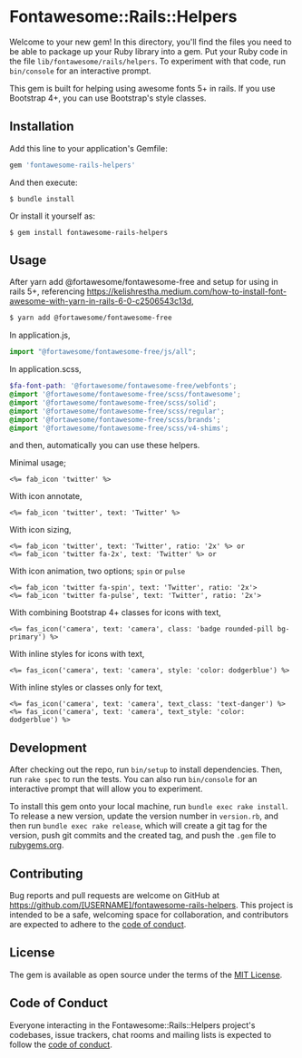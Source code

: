 # Fontawesome::Rails::Helpers

Welcome to your new gem! In this directory, you'll find the files you need to be able to package up your Ruby library into a gem. Put your Ruby code in the file `lib/fontawesome/rails/helpers`. To experiment with that code, run `bin/console` for an interactive prompt.

This gem is built for helping using awesome fonts 5+ in rails. If you use Bootstrap 4+, you can use Bootstrap's style classes.

## Installation

Add this line to your application's Gemfile:

```ruby
gem 'fontawesome-rails-helpers'
```

And then execute:

    $ bundle install

Or install it yourself as:

    $ gem install fontawesome-rails-helpers

## Usage

After yarn add @fortawesome/fontawesome-free and setup for using in rails 5+, referencing https://kelishrestha.medium.com/how-to-install-font-awesome-with-yarn-in-rails-6-0-c2506543c13d,

```bash
$ yarn add @fortawesome/fontawesome-free
```

In application.js,

```js
import "@fortawesome/fontawesome-free/js/all";
```

In application.scss,

```scss
$fa-font-path: '@fortawesome/fontawesome-free/webfonts';
@import '@fortawesome/fontawesome-free/scss/fontawesome';
@import '@fortawesome/fontawesome-free/scss/solid';
@import '@fortawesome/fontawesome-free/scss/regular';
@import '@fortawesome/fontawesome-free/scss/brands';
@import '@fortawesome/fontawesome-free/scss/v4-shims';
```

and then, automatically you can use these helpers.

Minimal usage;

```erb
<%= fab_icon 'twitter' %>
```

With icon annotate,

```erb
<%= fab_icon 'twitter', text: 'Twitter' %>
```

With icon sizing,

```erb
<%= fab_icon 'twitter', text: 'Twitter', ratio: '2x' %> or
<%= fab_icon 'twitter fa-2x', text: 'Twitter' %> or
```

With icon animation, two options; `spin` or `pulse`

```erb
<%= fab_icon 'twitter fa-spin', text: 'Twitter', ratio: '2x'>
<%= fab_icon 'twitter fa-pulse', text: 'Twitter', ratio: '2x'>
```

With combining Bootstrap 4+ classes for icons with text,

```erb
<%= fas_icon('camera', text: 'camera', class: 'badge rounded-pill bg-primary') %>
```

With inline styles for icons with text,

```erb
<%= fas_icon('camera', text: 'camera', style: 'color: dodgerblue') %>
```

With inline styles or classes only for text,

```erb
<%= fas_icon('camera', text: 'camera', text_class: 'text-danger') %>
<%= fas_icon('camera', text: 'camera', text_style: 'color: dodgerblue') %>
```

## Development

After checking out the repo, run `bin/setup` to install dependencies. Then, run `rake spec` to run the tests. You can also run `bin/console` for an interactive prompt that will allow you to experiment.

To install this gem onto your local machine, run `bundle exec rake install`. To release a new version, update the version number in `version.rb`, and then run `bundle exec rake release`, which will create a git tag for the version, push git commits and the created tag, and push the `.gem` file to [rubygems.org](https://rubygems.org).

## Contributing

Bug reports and pull requests are welcome on GitHub at https://github.com/[USERNAME]/fontawesome-rails-helpers. This project is intended to be a safe, welcoming space for collaboration, and contributors are expected to adhere to the [code of conduct](https://github.com/[USERNAME]/fontawesome-rails-helpers/blob/master/CODE_OF_CONDUCT.md).

## License

The gem is available as open source under the terms of the [MIT License](https://opensource.org/licenses/MIT).

## Code of Conduct

Everyone interacting in the Fontawesome::Rails::Helpers project's codebases, issue trackers, chat rooms and mailing lists is expected to follow the [code of conduct](https://github.com/[USERNAME]/fontawesome-rails-helpers/blob/master/CODE_OF_CONDUCT.md).
